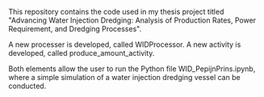 This repository contains the code used in my thesis project titled "Advancing Water Injection Dredging: Analysis of Production Rates, Power Requirement, and Dredging Processes".

A new processer is developed, called WIDProcessor. A new activity is developed, called produce_amount_activity. 

Both elements allow the user to run the Python file WID_PepijnPrins.ipynb, where a simple simulation of a water injection dredging vessel can be conducted. 
